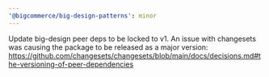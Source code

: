 ```yaml
---
'@bigcommerce/big-design-patterns': minor
---
```


Update big-design peer deps to be locked to v1. An issue with changesets was causing the package to be released as a major version: https://github.com/changesets/changesets/blob/main/docs/decisions.md#the-versioning-of-peer-dependencies
